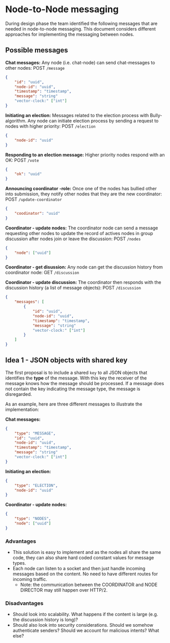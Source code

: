 # Node-to-Node messaging

During design phase the team identified the following messages that are needed in node-to-node messaging. This document considers different approaches for implementing the messaging between nodes. 

## Possible messages

**Chat messages:** Any node (i.e. chat-node) can send chat-messages to other nodes: POST `/message`
```json
{ 
    "id": "uuid",
    "node-id": "uuid",
    "timestamp": "timestamp",
    "message": "string"
    "vector-clock:" ["int"]
}
```

**Initiating an election:** Messages related to the election process with Bully-algorithm. Any node can initiate election process by sending a request to nodes with higher priority: POST `/election`

```json
{
    "node-id": "uuid"
}
```

**Responding to an election message:** Higher priority nodes respond with an OK: POST `/vote`
```json
{
    "ok": "uuid"
}
```
<div class="page"/>

**Announcing coordinator -role:** Once one of the nodes has bullied other into submission, they notify other nodes that they are the new coordinator: POST `/update-coordinator`
```json
{
    "coodinator": "uuid"
}
```


**Coordinator - update nodes:** The coordinator node can send a message requesting other nodes to update the record of actives nodes in group discussion after nodes join or leave the discussion: POST `/nodes`
```json
{
    "node": ["uuid"]
}
```

**Coordinator - get disussion:** Any node can get the discussion history from coordinator node: GET `/discussion`

**Coordinator - update discussion:** The coordinator then responds with the discussion history (a list of message objects): POST `/discussion`

```json
{
    "messages": [
        { 
            "id": "uuid",
            "node-id": "uuid",
            "timestamp": "timestamp",
            "message": "string"
            "vector-clock:" ["int"]
        }
    ] 
}
```


## Idea 1 - JSON objects with shared key

The first proposal is to include a shared `key` to all JSON objects that identifies the **type** of the message. With this key the receiver of the message knows how the message should be processed. If a message does not contain the key indicating the message type, the message is disregarded.   

As an example, here are three different messages to illustrate the implementation: 

**Chat messages:** 
```json
{ 
    "type": "MESSAGE",
    "id": "uuid",
    "node-id": "uuid",
    "timestamp": "timestamp",
    "message": "string"
    "vector-clock:" ["int"]
}
```

**Initiating an election:**
```json
{
    "type": "ELECTION",
    "node-id": "uuid"
}
```


**Coordinator - update nodes:** 
```json
{
    "type": "NODES",
    "node": ["uuid"]
}
```

### Advantages
- This solution is easy to implement and as the nodes all share the same code, they can also share hard coded constant values for message types. 
- Each node can listen to a socket and then just handle incoming messages based on the content. No need to have different routes for incoming traffic. 
  - Note: the communication between the COORDINATOR and NODE DIRECTOR may still happen over HTTP/2. 


### Disadvantages
- Should look into scalability. What happens if the content is large (e.g. the discussion history is long)? 
- Should also look into security considerations. Should we somehow authenticate senders? Should we account for malicious intents? What else? 

